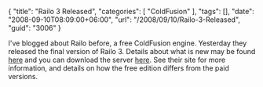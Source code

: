 {
	"title": "Railo 3 Released",
	"categories": [
		"ColdFusion"
	],
	"tags": [],
	"date": "2008-09-10T08:09:00+06:00",
	"url": "/2008/09/10/Railo-3-Released",
	"guid": "3006"
}

I've blogged about Railo before, a free ColdFusion engine. Yesterday they released the final version of Railo 3. Details about what is new may be found <a href="http://www.railo-technologies.com/en/index.cfm?treeID=353">here</a> and you can download the server <a href="http://www.railo-technologies.com/en/index.cfm?treeID=224">here</a>. See their site for more information, and details on how the free edition differs from the paid versions.